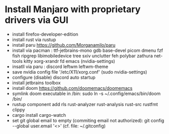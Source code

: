 # Install Manjaro with proprietary drivers via GUI
- install firefox-developer-edition
- install rust via rustup
- install paru https://github.com/Morganamilo/paru
- install via pacman : ttf-jetbrains-mono gdb base-devel picom dmenu fzf fish ripgrep libimobiledevice tree sxiv unclutter feh polybar zathura net-tools kitty xorg-xrandr fd emacs (nvidia-settings)
- insatll via paru : discord leftwm leftwm-theme
- save nvidia config file '/etc/X11/xorg.conf' (sudo nvidia-settings)
- configure (disable) discord auto startup
- install jetbrains toolbox
- install doom https://github.com/doomemacs/doomemacs
- symlink doom executable in /bin: sudo ln -s ~/.config/emacs/bin/doom /bin/
- rustup component add rls rust-analyzer rust-analysis rust-src rustfmt clippy
- cargo install cargo-watch
- set git global email to empty (commiting email not authorized): git config --global user.email '<>' (cf. file: ~/.gitconfig)
